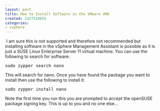 ```yaml
---
layout: post
title: How to Install Software in the VMware VMA
created: 1327310655
categories:
- vsphere
---
```

<p>&nbsp;I am sure this is not supported and therefore not recommended but installing software in the vSphere Management Assistant is possible as it is just a SUSE Linux Enterprise Server 11 virtual machine. You can use the following to search for software:</p>
<pre>
sudo zypper search nano
</pre>
<p>This will search for nano. Once you have found the package you want to install then use the following to install it:</p>
<pre>
sudo zypper install nano
</pre>
<p>Note the first time you run this you are prompted to accept the openSUSE package signing key. This is up to you and no one else...</p>
